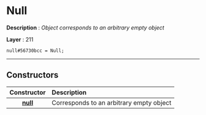 # Null

**Description** : *Object corresponds to an arbitrary empty object*

**Layer** : 211

```tl
null#56730bcc = Null;
```

---

## Constructors

| Constructor | Description |
| :---: | :--- |
| [**null**](constructor/null) | Corresponds to an arbitrary empty object |
